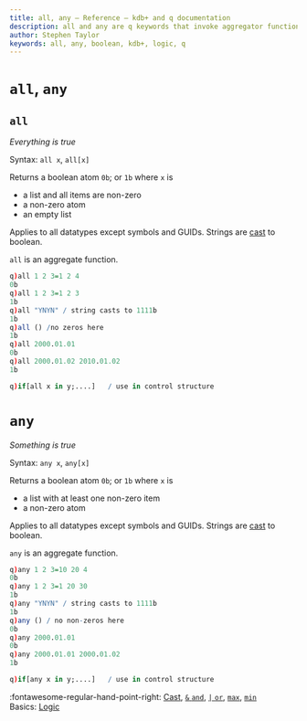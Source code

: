 ```yaml
---
title: all, any – Reference – kdb+ and q documentation
description: all and any are q keywords that invoke aggregator functions for vectors of flags
author: Stephen Taylor
keywords: all, any, boolean, kdb+, logic, q
---
```

# `all`, `any`




## `all`

_Everything is true_

Syntax: `all x`, `all[x]`

Returns a boolean atom `0b`; or `1b` where `x` is 

-   a list and all items are non-zero
-   a non-zero atom
-   an empty list

Applies to all datatypes except symbols and GUIDs. 
Strings are [cast](cast.md) to boolean. 

`all` is an aggregate function.

```q
q)all 1 2 3=1 2 4
0b
q)all 1 2 3=1 2 3
1b
q)all "YNYN" / string casts to 1111b
1b
q)all () /no zeros here
1b
q)all 2000.01.01
0b
q)all 2000.01.02 2010.01.02
1b

q)if[all x in y;....]   / use in control structure
```



# `any`

_Something is true_

Syntax: `any x`, `any[x]`

Returns a boolean atom `0b`; or `1b` where `x` is 

-   a list with at least one non-zero item
-   a non-zero atom

Applies to all datatypes except symbols and GUIDs. 
Strings are [cast](cast.md) to boolean. 

`any` is an aggregate function.

```q
q)any 1 2 3=10 20 4
0b
q)any 1 2 3=1 20 30
1b
q)any "YNYN" / string casts to 1111b
1b
q)any () / no non-zeros here
0b
q)any 2000.01.01
0b
q)any 2000.01.01 2000.01.02
1b

q)if[any x in y;....]   / use in control structure
```


:fontawesome-regular-hand-point-right:
[Cast](cast.md),
[`&` `and`](lesser.md), 
[`|` `or`](greater.md), 
[`max`](max.md), 
[`min`](min.md)  
Basics: [Logic](../basics/logic.md)